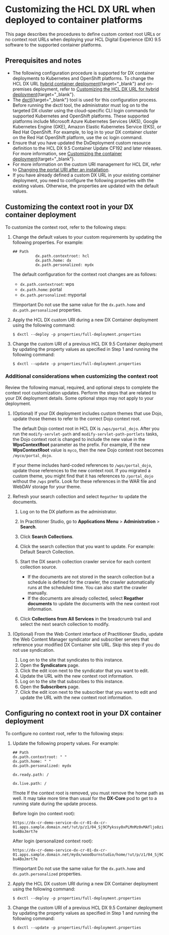 # Customizing the HCL DX URL when deployed to container platforms

This page describes the procedures to define custom context root URLs or no context root URLs when deploying your HCL Digital Experience (DX) 9.5 software to the supported container platforms.

## Prerequisites and notes

- The following configuration procedure is supported for DX container deployments to Kubernetes and OpenShift platforms. To change the HCL DX URL [hybrid container deployment](https://help.hcl-software.com/digital-experience/9.5/containerization/hybrid_deployment_operator.html){target="_blank"} and on-premises deployment, refer to [Customizing the HCL DX URL for hybrid deployment](https://help.hcl-software.com/digital-experience/9.5/containerization/t_customize_dx_url_hybrid_deployment.html){target="_blank"}.
- The [dxctl](https://help.hcl-software.com/digital-experience/9.5/containerization/dxtools_dxctl.html){target="_blank"} tool is used for this configuration process. Before running the dxctl tool, the administrator must log on to the targeted DX cluster using the cloud-specific CLI login commands for supported Kubernetes and OpenShift platforms. These supported platforms include Microsoft Azure Kubernetes Services (AKS), Google Kubernetes Engine (GKE), Amazon Elastic Kubernetes Service (EKS), or Red Hat OpenShift. For example, to log in to your DX container cluster on the Red Hat OpenShift platform, use the oc login command.
- Ensure that you have updated the DxDeployment custom resource definition to the HCL DX 9.5 Container Update CF192 and later releases. For more information, see [Customizing the container deployment](https://help.hcl-software.com/digital-experience/9.5/containerization/customizing_container_deployment.html){target="_blank"}.
- For more information on the custom URI management for HCL DX, refer to [Changing the portal URI after an installation](../../manage/siteurl_cfg/changing_portal_uri_after_install/index.md).
- If you have already defined a custom DX URL in your existing container deployment, you need to configure the following properties with the existing values. Otherwise, the properties are updated with the default values.

## Customizing the context root in your DX container deployment

To customize the context root, refer to the following steps:

1. Change the default values to your custom requirements by updating the following properties. For example:

    ```
    ## Path
              dx.path.contextroot: hcl
              dx.path.home: dx
              dx.path.personalized: mydx
    ```

    The default configuration for the context root changes are as follows:

    - `dx.path.contextroot`: wps
    - `dx.path.home`: portal
    - `dx.path.personalized`: myportal

    !!!important
        Do not use the same value for the `dx.path.home` and `dx.path.personalized` properties.

2. Apply the HCL DX custom URI during a new DX Container deployment using the following command:

    ```
    $ dxctl --deploy -p properties/full-deployment.properties
    ```

3. Change the custom URI of a previous HCL DX 9.5 Container deployment by updating the property values as specified in Step 1 and running the following command:

    ```
    $ dxctl --update -p properties/full-deployment.properties
    ```

### Additional considerations when customizing the context root

Review the following manual, required, and optional steps to complete the context root customization updates. Perform the steps that are related to your DX deployment details. Some optional steps may not apply to your deployment.

1. (Optional) If your DX deployment includes custom themes that use Dojo, update those themes to refer to the correct Dojo context root.

    The default Dojo context root in HCL DX is `/wps/portal_dojo`. After you run the `modify-servlet-path` and `modify-servlet-path-portlets` tasks, the Dojo context root is changed to include the new value in the **WpsContextRoot** parameter as the prefix. For example, if the new **WpsContextRoot** value is `myco`, then the new Dojo context root becomes `/myco/portal_dojo`.

    If your theme includes hard-coded references to `/wps/portal_dojo`, update those references to the new context root. If you migrated a custom theme, you might find that it has references to `/portal_dojo` without the `/wps` prefix. Look for these references in the WAR file and WebDAV storage for your theme.

2. Refresh your search collection and select `Regather` to update the documents.

    1. Log on to the DX platform as the administrator.

    2. In Practitioner Studio, go to **Applications Menu** > **Administration** > **Search**.

    3. Click **Search Collections**.

    4. Click the search collection that you want to update. For example: Default Search Collection.

    5. Start the DX search collection crawler service for each content collection source.

        - If the documents are not stored in the search collection but a schedule is defined for the crawler, the crawler automatically runs at the scheduled time. You can also start the crawler manually.
        - If the documents are already collected, select **Regather documents** to update the documents with the new context root information.

    6. Click **Collections from All Services** in the breadcrumb trail and select the next search collection to modify.

3. (Optional) From the Web Content interface of Practitioner Studio, update the Web Content Manager syndicator and subscriber servers that reference your modified DX Container site URL. Skip this step if you do not use syndication.

    1. Log on to the site that syndicates to this instance.
    2. Open the **Syndicators** page.
    3. Click the edit icon next to the syndicator that you want to edit.
    4. Update the URL with the new context root information.
    5. Log on to the site that subscribes to this instance.
    6. Open the **Subscribers** page.
    7. Click the edit icon next to the subscriber that you want to edit and update the URL with the new context root information.

## Configuring no context root in your DX container deployment

To configure no context root, refer to the following steps:

1. Update the following property values. For example:

    ```
    ## Path
    dx.path.contextroot: " "
    dx.path.home: " "
    dx.path.personalized: mydx

    dx.ready.path: /

    dx.live.path: /
    ```

    !!!note
        If the context root is removed, you must remove the home path as well. It may take more time than usual for the **DX-Core** pod to get to a running state during the update process.

    Before login (no context root):

    ```
    https://dx-cr-demo-service-dx-cr-01-dx-cr-01.apps.sample.domain.net/!ut/p/z1/04_Sj9CPykssy0xPLMnMz0vMAfljo8ziDVCAo4FTkJGTsYGBu7OJfjhYgbmHi7u7oYFhgL-bu4BoJmrt7e
    ```

    After login (personalized context root):

    ```
    https://dx-cr-demo-service-dx-cr-01-dx-cr-01.apps.sample.domain.net/mydx/woodburnstudio/home/!ut/p/z1/04_Sj9CPykssy0xPLMnMz0vMAfljo8ziDVCAo4FTkJGTsYGBu7OJfjhYgbmHi7u7oYFhgL-bu4BoJmrt7e
    ```

    !!!important
        Do not use the same value for the `dx.path.home` and `dx.path.personalized` properties.

2. Apply the HCL DX custom URI during a new DX Container deployment using the following command:

    ```
    $ dxctl --deploy -p properties/full-deployment.properties
    ```

3. Change the custom URI of a previous HCL DX 9.5 Container deployment by updating the property values as specified in Step 1 and running the following command:

    ```
    $ dxctl --update -p properties/full-deployment.properties
    ```
